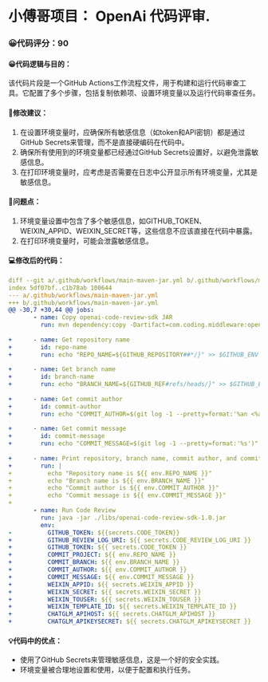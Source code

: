 # 小傅哥项目： OpenAi 代码评审.
### 😀代码评分：90
#### 😀代码逻辑与目的：
该代码片段是一个GitHub Actions工作流程文件，用于构建和运行代码审查工具。它配置了多个步骤，包括复制依赖项、设置环境变量以及运行代码审查任务。

#### 🎯修改建议：
1. 在设置环境变量时，应确保所有敏感信息（如token和API密钥）都是通过GitHub Secrets来管理，而不是直接硬编码在代码中。
2. 确保所有使用到的环境变量都已经通过GitHub Secrets设置好，以避免泄露敏感信息。
3. 在打印环境变量时，应考虑是否需要在日志中公开显示所有环境变量，尤其是敏感信息。

#### 🤔问题点：
1. 环境变量设置中包含了多个敏感信息，如GITHUB_TOKEN、WEIXIN_APPID、WEIXIN_SECRET等，这些信息不应该直接在代码中暴露。
2. 在打印环境变量时，可能会泄露敏感信息。

#### 💻修改后的代码：
```yaml
diff --git a/.github/workflows/main-maven-jar.yml b/.github/workflows/main-maven-jar.yml
index 5df07bf..c1b78ab 100644
--- a/.github/workflows/main-maven-jar.yml
+++ b/.github/workflows/main-maven-jar.yml
@@ -30,7 +30,44 @@ jobs:
       - name: Copy openai-code-review-sdk JAR
         run: mvn dependency:copy -Dartifact=com.coding.middleware:openai-code-review-sdk:1.0 -DoutputDirectory=./libs
 
+      - name: Get repository name
+        id: repo-name
+        run: echo "REPO_NAME=${GITHUB_REPOSITORY##*/}" >> $GITHUB_ENV
 
+      - name: Get branch name
+        id: branch-name
+        run: echo "BRANCH_NAME=${GITHUB_REF#refs/heads/}" >> $GITHUB_ENV
 
+      - name: Get commit author
+        id: commit-author
+        run: echo "COMMIT_AUTHOR=$(git log -1 --pretty=format:'%an <%ae>')" >> $GITHUB_ENV
 
+      - name: Get commit message
+        id: commit-message
+        run: echo "COMMIT_MESSAGE=$(git log -1 --pretty=format:'%s')" >> $GITHUB_ENV
 
+      - name: Print repository, branch name, commit author, and commit message
+        run: |
+          echo "Repository name is ${{ env.REPO_NAME }}"
+          echo "Branch name is ${{ env.BRANCH_NAME }}"
+          echo "Commit author is ${{ env.COMMIT_AUTHOR }}"
+          echo "Commit message is ${{ env.COMMIT_MESSAGE }}"      
+
       - name: Run Code Review
         run: java -jar ./libs/openai-code-review-sdk-1.0.jar
         env:
-          GITHUB_TOKEN: ${{secrets.CODE_TOKEN}}
+          GITHUB_REVIEW_LOG_URI: ${{ secrets.CODE_REVIEW_LOG_URI }}
+          GITHUB_TOKEN: ${{ secrets.CODE_TOKEN }}
+          COMMIT_PROJECT: ${{ env.REPO_NAME }}
+          COMMIT_BRANCH: ${{ env.BRANCH_NAME }}
+          COMMIT_AUTHOR: ${{ env.COMMIT_AUTHOR }}
+          COMMIT_MESSAGE: ${{ env.COMMIT_MESSAGE }}
+          WEIXIN_APPID: ${{ secrets.WEIXIN_APPID }}
+          WEIXIN_SECRET: ${{ secrets.WEIXIN_SECRET }}
+          WEIXIN_TOUSER: ${{ secrets.WEIXIN_TOUSER }}
+          WEIXIN_TEMPLATE_ID: ${{ secrets.WEIXIN_TEMPLATE_ID }}
+          CHATGLM_APIHOST: ${{ secrets.CHATGLM_APIHOST }}
+          CHATGLM_APIKEYSECRET: ${{ secrets.CHATGLM_APIKEYSECRET }}
```

#### 💡代码中的优点：
- 使用了GitHub Secrets来管理敏感信息，这是一个好的安全实践。
- 环境变量被合理地设置和使用，以便于配置和执行任务。